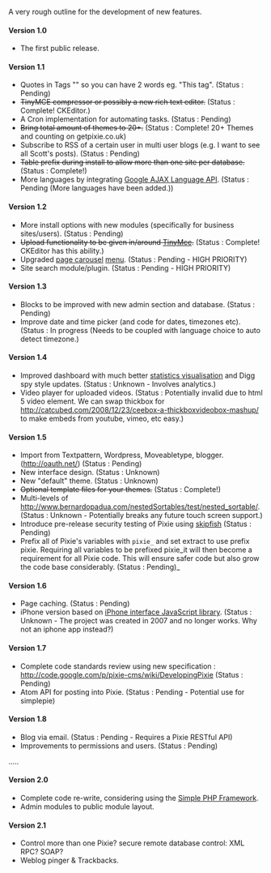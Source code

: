 A very rough outline for the development of new features.

#### Version 1.0 ####

  * The first public release.

#### Version 1.1 ####

  * Quotes in Tags "" so you can have 2 words eg. "This tag". (Status : Pending)
  * ~~TinyMCE compressor or possibly a new rich text editor.~~ (Status : Complete! CKEditor.)
  * A Cron implementation for automating tasks. (Status : Pending)
  * ~~Bring total amount of themes to 20+.~~ (Status : Complete! 20+ Themes and counting on getpixie.co.uk)
  * Subscribe to RSS of a certain user in multi user blogs (e.g. I want to see all Scott's posts). (Status : Pending)
  * ~~Table prefix during install to allow more than one site per database.~~ (Status : Complete!)
  * More languages by integrating [Google AJAX Language API](http://code.google.com/apis/ajaxlanguage/). (Status : Pending (More languages have been added.))

#### Version 1.2 ####

  * More install options with new modules (specifically for business sites/users). (Status : Pending)
  * ~~Upload functionality to be given in/around [TinyMce](http://tinymce.moxiecode.com).~~ (Status : Complete! CKEditor has this ability.)
  * Upgraded [page carousel](http://jqueryfordesigners.com/slider-gallery/) [menu](http://nettuts.s3.amazonaws.com/358_jquery/example%20files/example3.html). (Status : Pending - HIGH PRIORITY)
  * Site search module/plugin. (Status : Pending - HIGH PRIORITY)

#### Version 1.3 ####

  * Blocks to be improved with new admin section and database. (Status : Pending)
  * Improve date and time picker (and code for dates, timezones etc). (Status : In progress (Needs to be coupled with language choice to auto detect timezone.)

#### Version 1.4 ####

  * Improved dashboard with much better [statistics visualisation](http://www.alistapart.com/d/accessibledata/example-final.html) and Digg spy style updates. (Status : Unknown - Involves analytics.)
  * Video player for uploaded videos. (Status : Potentially invalid due to html 5 video element. We can swap thickbox for http://catcubed.com/2008/12/23/ceebox-a-thickboxvideobox-mashup/ to  make embeds from youtube, vimeo, etc easy.)

#### Version 1.5 ####

  * Import from Textpattern, Wordpress, Moveabletype, blogger. (http://oauth.net/) (Status : Pending)
  * New interface design. (Status : Unknown)
  * New "default" theme. (Status : Unknown)
  * ~~Optional template files for your themes.~~ (Status : Complete!)
  * Multi-levels of http://www.bernardopadua.com/nestedSortables/test/nested_sortable/. (Status : Unknown - Potentially breaks any future touch screen support.)
  * Introduce pre-release security testing of Pixie using [skipfish](http://code.google.com/p/skipfish/wiki/SkipfishDoc) (Status : Pending)
  * Prefix all of Pixie's variables with `pixie_` and set extract to use prefix pixie. Requiring all variables to be prefixed pixie_it will then become a requirement for all Pixie code. This will ensure safer code but also grow the code base considerably. (Status : Pending)_

#### Version 1.6 ####

  * Page caching. (Status : Pending)
  * iPhone version based on [iPhone interface JavaScript library](http://www.davidcann.com/iphone/). (Status : Unknown - The project was created in 2007 and no longer works. Why not an iphone app instead?)

#### Version 1.7 ####

  * Complete code standards review using new specification : http://code.google.com/p/pixie-cms/wiki/DevelopingPixie (Status : Pending)
  * Atom API for posting into Pixie. (Status : Pending - Potential use for simplepie)

#### Version 1.8 ####

  * Blog via email. (Status : Pending - Requires a Pixie RESTful API)
  * Improvements to permissions and users.  (Status : Pending)

.....

#### Version 2.0 ####

  * Complete code re-write, considering using the [Simple PHP Framework](http://code.google.com/p/simple-php-framework/).
  * Admin modules to public module layout.

#### Version 2.1 ####

  * Control more than one Pixie? secure remote database control: XML RPC? SOAP?
  * Weblog pinger & Trackbacks.